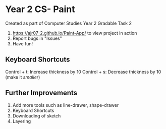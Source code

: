 # Year 2 CS- Paint 
Created as part of Computer Studies Year 2 Gradable Task 2
1. https://ajr07-2.github.io/Paint-App/ to view project in action
2. Report bugs in "Issues"
3. Have fun!

## Keyboard Shortcuts
Control + t: Increase thickness by 10
Control + s: Decrease thickness by 10 (make it *smaller*)


## Further Improvements
1. Add more tools such as line-drawer, shape-drawer
2. Keyboard Shortcuts
3. Downloading of sketch
4. Layering